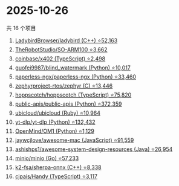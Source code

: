 # 2025-10-26

共 16 个项目

<!-- BEGIN GITHUB -->
<!-- 最后更新时间 2025-10-26 00:09:14 +0800 -->
1. [LadybirdBrowser/ladybird (C++) ⭐52,163](https://github.com/LadybirdBrowser/ladybird)
1. [TheRobotStudio/SO-ARM100 ⭐3,662](https://github.com/TheRobotStudio/SO-ARM100)
1. [coinbase/x402 (TypeScript) ⭐2,498](https://github.com/coinbase/x402)
1. [guofei9987/blind_watermark (Python) ⭐10,017](https://github.com/guofei9987/blind_watermark)
1. [paperless-ngx/paperless-ngx (Python) ⭐33,460](https://github.com/paperless-ngx/paperless-ngx)
1. [zephyrproject-rtos/zephyr (C) ⭐13,446](https://github.com/zephyrproject-rtos/zephyr)
1. [hoppscotch/hoppscotch (TypeScript) ⭐75,820](https://github.com/hoppscotch/hoppscotch)
1. [public-apis/public-apis (Python) ⭐372,359](https://github.com/public-apis/public-apis)
1. [ubicloud/ubicloud (Ruby) ⭐10,964](https://github.com/ubicloud/ubicloud)
1. [yt-dlp/yt-dlp (Python) ⭐132,432](https://github.com/yt-dlp/yt-dlp)
1. [OpenMind/OM1 (Python) ⭐1,129](https://github.com/OpenMind/OM1)
1. [jaywcjlove/awesome-mac (JavaScript) ⭐91,559](https://github.com/jaywcjlove/awesome-mac)
1. [ashishps1/awesome-system-design-resources (Java) ⭐26,954](https://github.com/ashishps1/awesome-system-design-resources)
1. [minio/minio (Go) ⭐57,233](https://github.com/minio/minio)
1. [k2-fsa/sherpa-onnx (C++) ⭐8,338](https://github.com/k2-fsa/sherpa-onnx)
1. [cjpais/Handy (TypeScript) ⭐3,117](https://github.com/cjpais/Handy)
<!-- END GITHUB -->